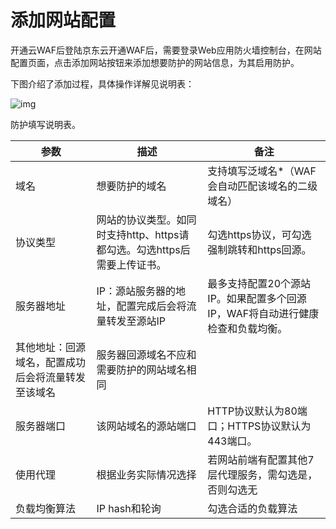 # 添加网站配置

开通云WAF后登陆京东云开通WAF后，需要登录Web应用防火墙控制台，在网站配置页面，点击添加网站按钮来添加想要防护的网站信息，为其启用防护。

下图介绍了添加过程，具体操作详解见说明表：

![img](https://github.com/jdcloudcom/cn/blob/edit/image/waf-img/WAF-tianjiawangzhan.png)

 

防护填写说明表。

| 参数                                               | 描述                                                         | 备注                                                         |
| -------------------------------------------------- | ------------------------------------------------------------ | ------------------------------------------------------------ |
| 域名                                               | 想要防护的域名                                               | 支持填写泛域名*（WAF会自动匹配该域名的二级域名）             |
| 协议类型                                           | 网站的协议类型。如同时支持http、https请都勾选。勾选https后需要上传证书。 | 勾选https协议，可勾选强制跳转和https回源。                   |
| 服务器地址                                         | IP：源站服务器的地址，配置完成后会将流量转发至源站IP         | 最多支持配置20个源站IP。如果配置多个回源IP，WAF将自动进行健康检查和负载均衡。 |
| 其他地址：回源域名，配置成功后会将流量转发至该域名 | 服务器回源域名不应和需要防护的网站域名相同                   |                                                              |
| 服务器端口                                         | 该网站域名的源站端口                                         | HTTP协议默认为80端口；HTTPS协议默认为443端口。               |
| 使用代理                                           | 根据业务实际情况选择                                         | 若网站前端有配置其他7层代理服务，需勾选是，否则勾选无        |
| 负载均衡算法                                       | IP hash和轮询                                                | 勾选合适的负载算法                                           |

 
